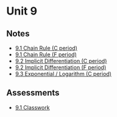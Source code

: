 # Unit 9

## Notes

- <a href="../notes/PCHA_9.1_ChainRule_C.pdf">9.1 Chain Rule (C period)</a>
- <a href="../notes/PCHA_9.1_ChainRule_F.pdf">9.1 Chain Rule (F period)</a>
- <a href="../notes/PCHA_9.2_ImplicitDiff_C.pdf">9.2 Implicit Differentiation (C period)</a>
- <a href="../notes/PCHA_9.2_ImplicitDiff_F.pdf">9.2 Implicit Differentiation (F period)</a>
- <a href="../notes/PCHA_9.3_ExpLog_C.pdf">9.3 Exponential / Logarithm (C period)</a>

## Assessments

- <a href="../assessments/pcha_9.1_classwork.pdf">9.1 Classwork</a>


